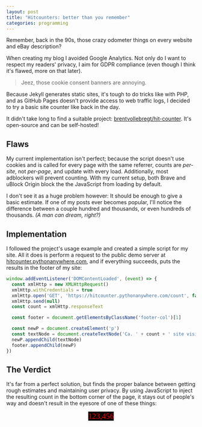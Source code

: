 ```yaml
---
layout: post
title: "Hitcounters: better than you remember"
categories: programming
---
```


Remember, back in the 90s, those crazy odometer things on every website and eBay description?

When creating my blog I avoided Google Analytics.
Not only do I want to respect my readers' privacy, I aim for GDPR compliance (even though I think it's flawed, more on that later).

> Jeez, those cookie consent banners are annoying.

Because Jekyll generates static sites, it's tough to do tricks like with PHP, and as GitHub Pages doesn't provide access to web traffic logs, I decided to try a basic site counter like back in the day.

It didn't take long to find a suitable project: [brentvollebregt/hit-counter](https://github.com/brentvollebregt/hit-counter).
It's open-source and can be self-hosted!

## Flaws

My current implementation isn't perfect;
because the script doesn't use cookies and is called for every page with the same referrer, counts are *per-site*, not *per-page*, and update with every load.
Additionally, most adblockers will prevent counting.
With my current setup, both Brave and uBlock Origin block the the JavaScript from loading by default.

I don't see it as a huge problem however:
It should be enough to give a basic estimate. If one of my posts ever becomes popular, I'll notice the difference between a couple hundred and thousands, or even hundreds of thousands. *(A man can dream, right?)*

## Implementation

I followed the project's usage example and created a simple script for my site. All it does is perform a request to the public demo server at [hitcounter.pythonanywhere.com](https://hitcounter.pythonanywhere.com/), and if everything succeeds, puts the results in the footer of my site:

```javascript
window.addEventListener('DOMContentLoaded', (event) => {
  const xmlHttp = new XMLHttpRequest()
  xmlHttp.withCredentials = true
  xmlHttp.open('GET', 'https://hitcounter.pythonanywhere.com/count', false)
  xmlHttp.send(null)
  const count = xmlHttp.responseText

  const footer = document.getElementsByClassName('footer-col')[1]

  const newP = document.createElement('p')
  const textNode = document.createTextNode('Ca. ' + count + ' site visits')
  newP.appendChild(textNode)
  footer.appendChild(newP)
})
```

## The Verdict

It's far from a perfect solution, but finds the proper balance between getting rough estimates and maintaining user privacy. By using JavaScript to inject the resulting count in the bottom corner of the page, it stays out of people's way and doesn't result in the eyesore of one of these things:

<div style="text-align: center;"><span style="font-family: serif; font-size: 1.5em; color: red; background: black;">123,456</span></div>
